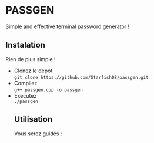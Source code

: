 # PASSGEN
Simple and effective terminal password generator !
## Instalation
Rien de plus simple !
- Clonez le depôt  
  `git clone https://github.com/Starfish08/passgen.git`
- Compilez  
  `g++ passgen.cpp -o passgen`
- Executez  
  `./passgen`
  ## Utilisation
  Vous serez guidés : 